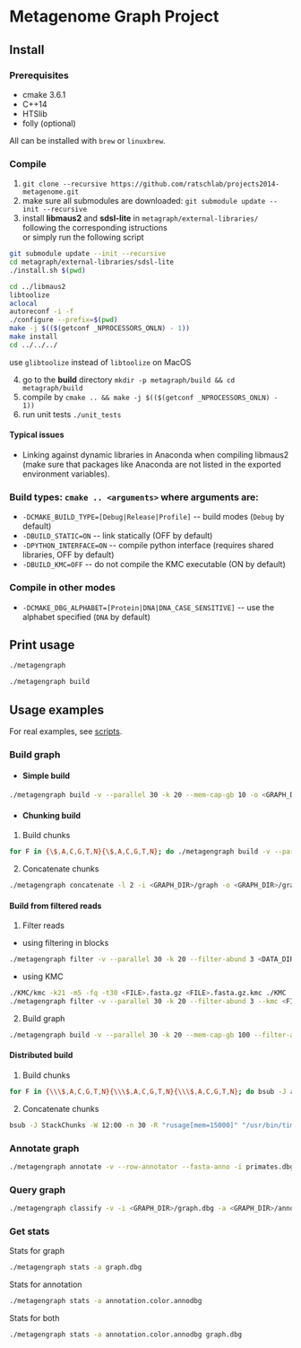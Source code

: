 # Metagenome Graph Project

## Install

### Prerequisites
- cmake 3.6.1
- C++14
- HTSlib
- folly (optional)

All can be installed with `brew` or `linuxbrew`.

### Compile
1. `git clone --recursive https://github.com/ratschlab/projects2014-metagenome.git`
2. make sure all submodules are downloaded: `git submodule update --init --recursive`
3. install **libmaus2** and **sdsl-lite** in `metagraph/external-libraries/` following the corresponding istructions  
or simply run the following script
```bash
git submodule update --init --recursive
cd metagraph/external-libraries/sdsl-lite
./install.sh $(pwd)

cd ../libmaus2
libtoolize
aclocal
autoreconf -i -f
./configure --prefix=$(pwd)
make -j $(($(getconf _NPROCESSORS_ONLN) - 1))
make install
cd ../../../
```
use `glibtoolize` instead of `libtoolize` on MacOS

4. go to the **build** directory `mkdir -p metagraph/build && cd metagraph/build`
5. compile by `cmake .. && make -j $(($(getconf _NPROCESSORS_ONLN) - 1))`
6. run unit tests `./unit_tests`

#### Typical issues
* Linking against dynamic libraries in Anaconda when compiling libmaus2 (make sure that packages like Anaconda are not listed in the exported environment variables).

### Build types: `cmake .. <arguments>` where arguments are:
- `-DCMAKE_BUILD_TYPE=[Debug|Release|Profile]` -- build modes (`Debug` by default)
- `-DBUILD_STATIC=ON` -- link statically (OFF by default)
- `-DPYTHON_INTERFACE=ON` -- compile python interface (requires shared libraries, OFF by default)
- `-DBUILD_KMC=OFF` -- do not compile the KMC executable (ON by default)

### Compile in other modes
- `-DCMAKE_DBG_ALPHABET=[Protein|DNA|DNA_CASE_SENSITIVE]` -- use the alphabet specified (`DNA` by default)


## Print usage
```bash
./metagengraph
```
```bash
./metagengraph build
```

## Usage examples

For real examples, see [scripts](./scripts).

### Build graph

* #### Simple build
```bash
./metagengraph build -v --parallel 30 -k 20 --mem-cap-gb 10 -o <GRAPH_DIR>/graph <DATA_DIR>/*.fasta.gz 2>&1 | tee <LOG_DIR>/log.txt
```

* #### Chunking build
1) Build chunks
```bash
for F in {\$,A,C,G,T,N}{\$,A,C,G,T,N}; do ./metagengraph build -v --parallel 30 -k 20 --mem-cap-gb 100 -o <GRAPH_DIR>/graph --suffix $F <DATA_DIR>/*.fasta.gz 2>&1 | tee <LOG_DIR>/log_$F.txt; done
```
2) Concatenate chunks
```bash
./metagengraph concatenate -l 2 -i <GRAPH_DIR>/graph -o <GRAPH_DIR>/graph
```

#### Build from filtered reads
1) Filter reads
  * using filtering in blocks
```bash
./metagengraph filter -v --parallel 30 -k 20 --filter-abund 3 <DATA_DIR>/*.fasta.gz
```
  * using KMC
```bash
./KMC/kmc -k21 -m5 -fq -t30 <FILE>.fasta.gz <FILE>.fasta.gz.kmc ./KMC
./metagengraph filter -v --parallel 30 -k 20 --filter-abund 3 --kmc <FILE>.fasta.gz
```
2) Build graph
```bash
./metagengraph build -v --parallel 30 -k 20 --mem-cap-gb 100 --filter-abund 3 -o <GRAPH_DIR>/graph <DATA_DIR>/*.fasta.gz
```

#### Distributed build
1) Build chunks
```bash
for F in {\\\$,A,C,G,T,N}{\\\$,A,C,G,T,N}{\\\$,A,C,G,T,N}; do bsub -J assemble$F -W 8:00 -n 30 -R "rusage[mem=15000]" "ls -1a <DATA_DIR>/*.fasta.gz | /usr/bin/time -v ./metagengraph build -v --parallel 30 -k 24 --mem-cap-gb 350 --suffix $F -o <GRAPH_DIR>/graph 2>&1 | tee <LOG_DIR>/log_$F"; done
```
2) Concatenate chunks
```bash
bsub -J StackChunks -W 12:00 -n 30 -R "rusage[mem=15000]" "/usr/bin/time -v ~/metagengraph concatenate -v -l 3 -i <GRAPH_DIR>/graph -o <GRAPH_DIR>/graph 2>&1 | tee <LOG_DIR>/log_stack.txt"
```

### Annotate graph
```bash
./metagengraph annotate -v --row-annotator --fasta-anno -i primates.dbg ~/fasta_zurich/refs_chimpanzee_primates.fa
```

### Query graph
```bash
./metagengraph classify -v -i <GRAPH_DIR>/graph.dbg -a <GRAPH_DIR>/annotation.color.annodbg --discovery-fraction 0.8 --labels-delimiter ", " query_seq.fa
```

### Get stats
Stats for graph
```bash
./metagengraph stats -a graph.dbg
```
Stats for annotation
```bash
./metagengraph stats -a annotation.color.annodbg
```
Stats for both
```bash
./metagengraph stats -a annotation.color.annodbg graph.dbg
```
